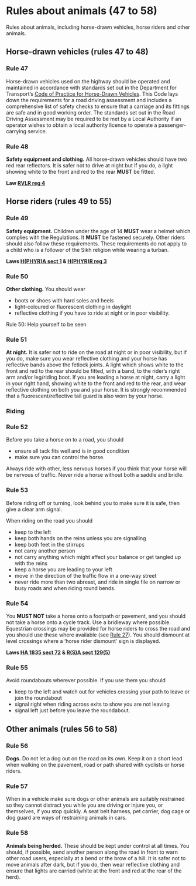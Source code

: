 
<h1 id='section-title'>Rules about animals (47 to 58)</h1>
<p>Rules about animals, including horse-drawn vehicles, horse riders and other animals.</p>
<h2 id='horse-drawn-vehicles-rules-47-to-48'>
Horse-drawn vehicles (rules 47 to 48)
</h2>
<h3 id='rule47'>Rule 47</h3>
<p>Horse-drawn vehicles used on the highway should be operated and maintained in accordance with standards set out in the Department for Transport’s <a href='https://www.gov.uk/government/publications/code-of-practice-for-horse-drawn-vehicles'>Code of Practice for Horse-Drawn Vehicles</a>. This Code lays down the requirements for a road driving assessment and includes a comprehensive list of safety checks to ensure that a carriage and its fittings are safe and in good working order. The standards set out in the Road Driving Assessment may be required to be met by a Local Authority if an operator wishes to obtain a local authority licence to operate a passenger-carrying service.</p>
<h3 id='rule48'>Rule 48</h3>
<p><strong>Safety equipment and clothing.</strong>
All horse-drawn vehicles should have two red rear reflectors. It is safer not to drive at night but if you do, a light showing white to the front and red to the rear <strong>MUST</strong>
be fitted.</p>
<p><strong>Law <a href='http://www.legislation.gov.uk/uksi/1989/1796/regulation/4/made'>RVLR reg 4</a></strong>
</p>
<h2 id='horse-riders-rules-49-to-55'>
Horse riders (rules 49 to 55)
</h2>
<h3 id='rule49'>Rule 49</h3>
<p><strong>Safety equipment.</strong>
Children under the age of 14 <strong>MUST</strong>
wear a helmet which complies with the Regulations. It <strong>MUST</strong>
be fastened securely. Other riders should also follow these requirements. These requirements do not apply to a child who is a follower of the Sikh religion while wearing a turban.</p>
<p><strong>Laws <a href='http://www.legislation.gov.uk/ukpga/1990/25/section/1'>H(PHYR)A sect 1</a> &amp; <a href='http://www.legislation.gov.uk/uksi/1992/1201/regulation/3/made'>H(PHYR)R reg 3</a></strong>
</p>
<h3 id='rule50'>Rule 50</h3>
<p><strong>Other clothing.</strong>
You should wear</p>
<ul>
<li>boots or shoes with hard soles and heels</li>
<li>light-coloured or fluorescent clothing in daylight</li>
<li>reflective clothing if you have to ride at night or in poor visibility.</li>
</ul>
<p></p>
Rule 50: Help yourself to be seen<h3 id='rule51'>Rule 51</h3>
<p><strong>At night.</strong>
It is safer not to ride on the road at night or in poor visibility, but if you do, make sure you wear reflective clothing and your horse has reflective bands above the fetlock joints. A light which shows white to the front and red to the rear should be fitted, with a band, to the rider’s right arm and/or leg/riding boot. If you are leading a horse at night, carry a light in your right hand, showing white to the front and red to the rear, and wear reflective clothing on both you and your horse. It is strongly recommended that a fluorescent/reflective tail guard is also worn by your horse.</p>
<h3 id='riding'>Riding</h3>
<h3 id='rule52'>Rule 52</h3>
<p>Before you take a horse on to a road, you should</p>
<ul>
<li>ensure all tack fits well and is in good condition</li>
<li>make sure you can control the horse.</li>
</ul>
<p>Always ride with other, less nervous horses if you think that your horse will be nervous of traffic. Never ride a horse without both a saddle and bridle.</p>
<h3 id='rule53'>Rule 53</h3>
<p>Before riding off or turning, look behind you to make sure it is safe, then give a clear arm signal.</p>
<p>When riding on the road you should</p>
<ul>
<li>keep to the left</li>
<li>keep both hands on the reins unless you are signalling</li>
<li>keep both feet in the stirrups</li>
<li>not carry another person</li>
<li>not carry anything which might affect your balance or get tangled up with the reins</li>
<li>keep a horse you are leading to your left</li>
<li>move in the direction of the traffic flow in a one-way street</li>
<li>never ride more than two abreast, and ride in single file on narrow or busy roads and when riding round bends.</li>
</ul>
<h3 id='rule54'>Rule 54</h3>
<p>You <strong>MUST NOT</strong>
take a horse onto a footpath or pavement, and you should not take a horse onto a cycle track. Use a bridleway where possible. Equestrian crossings may be provided for horse riders to cross the road and you should use these where available (see <a href='rules-for-pedestrians-1-to-35.md#rule27'>Rule 27</a>). You should dismount at level crossings where a ‘horse rider dismount’ sign is displayed.</p>
<p><strong>Laws <a href='http://www.legislation.gov.uk/ukpga/Will4/5-6/50/section/72'>HA 1835 sect 72</a> &amp; <a href='http://www.legislation.gov.uk/ukpga/1984/54/section/129'>R(S)A sect 129(5)</a></strong>
</p>
<h3 id='rule55'>Rule 55</h3>
<p>Avoid roundabouts wherever possible. If you use them you should</p>
<ul>
<li>keep to the left and watch out for vehicles crossing your path to leave or join the roundabout</li>
<li>signal right when riding across exits to show you are not leaving</li>
<li>signal left just before you leave the roundabout.</li>
</ul>
<h2 id='other-animals-rules-56-to-58'>
Other animals (rules 56 to 58)
</h2>
<h3 id='rule56'>Rule 56</h3>
<p><strong>Dogs.</strong>
Do not let a dog out on the road on its own. Keep it on a short lead when walking on the pavement, road or path shared with cyclists or horse riders.</p>
<h3 id='rule57'>Rule 57</h3>
<p>When in a vehicle make sure dogs or other animals are suitably restrained so they cannot distract you while you are driving or injure you, or themselves, if you stop quickly. A seat belt harness, pet carrier, dog cage or dog guard are ways of restraining animals in cars.</p>
<h3 id='rule58'>Rule 58</h3>
<p><strong>Animals being herded.</strong>
These should be kept under control at all times. You should, if possible, send another person along the road in front to warn other road users, especially at a bend or the brow of a hill. It is safer not to move animals after dark, but if you do, then wear reflective clothing and ensure that lights are carried (white at the front and red at the rear of the herd).</p>

